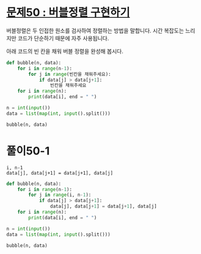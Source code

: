 # [문제50 : 버블정렬 구현하기](https://www.notion.so/50-ca0a513ce0464f1e8f8af73af951c1c9)

버블정렬은 두 인접한 원소를 검사하여 정렬하는 방법을 말합니다. 시간 복잡도는 느리지만 코드가 단순하기 때문에 자주 사용됩니다.

아래 코드의 빈 칸을 채워 버블 정렬을 완성해 봅시다.

``` python
def bubble(n, data):
    for i in range(n-1):
        for j in range(빈칸을 채워주세요):
            if data[j] > data[j+1]:
                빈칸을 채워주세요
    for i in range(n):
        print(data[i], end = " ")

n = int(input())
data = list(map(int, input().split()))

bubble(n, data)
```

# 풀이50-1

    i, n-1
    data[j], data[j+1] = data[j+1], data[j]

``` python
def bubble(n, data):
    for i in range(n-1):
        for j in range(i, n-1):
            if data[j] > data[j+1]:
                data[j], data[j+1] = data[j+1], data[j]
    for i in range(n):
        print(data[i], end = " ")

n = int(input())
data = list(map(int, input().split()))

bubble(n, data)
```